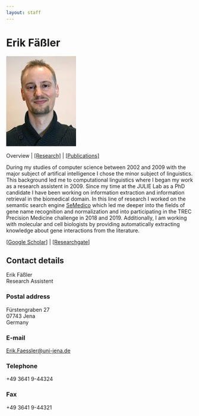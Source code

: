 ```yaml
---
layout: staff
---
```


# Erik Fäßler
<div class="portrait">
  <img src="erik_faessler-width-188-height-242.jpg">
</div>

Overview | 
[[Research]](research.html) | 
[[Publications]](publication.html)

During my studies of computer science between 2002 and 2009 with the major subject of artifical intelligence I chose the minor subject of linguistics. This background led me to computational linguistics where I began my work as a research assistent in 2009. Since my time at the JULIE Lab as a PhD candidate I have been working on information extraction and information retrieval in the biomedical domain. In this line of research I worked on the semantic search engine [SeMedico](http://semedico.org/) which led me deeper into the fields of gene name recognition and normalization and into participating in the TREC Precision Medicine challenge in 2018 and 2019. Additionally, I am working with molecular and cell biologists by providing automatically extracting knowledge about gene interactions from the literature.

[[Google Scholar](https://scholar.google.de/citations?user=MKD5M4oAAAAJ&hl=de)] |
[[Researchgate](https://www.researchgate.net/profile/Erik_Faessler)]
<br/>

## Contact details
Erik Fäßler<br/>
Research Assistent

### Postal address
Fürstengraben 27<br/>
07743 Jena<br/>
Germany

### E-mail
[Erik.Faessler@uni-jena.de](mailto:Erik.Faessler@uni-jena.de)

### Telephone
+49 3641 9-44324

### Fax
+49 3641 9-44321
